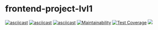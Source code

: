 # frontend-project-lvl1
[![asciicast](https://asciinema.org/a/vnwKW56vv7YF0UNNzM8n2Dpfl.svg)](https://asciinema.org/a/vnwKW56vv7YF0UNNzM8n2Dpfl)
[![asciicast](https://asciinema.org/a/v8ecB6aXqHSGesKFSNcptAYIU.svg)](https://asciinema.org/a/v8ecB6aXqHSGesKFSNcptAYIU)
[![asciicast](https://asciinema.org/a/FGt81qSlCUOei9Prs6n60aQC1.svg)](https://asciinema.org/a/FGt81qSlCUOei9Prs6n60aQC1)
[![Maintainability](https://api.codeclimate.com/v1/badges/a99a88d28ad37a79dbf6/maintainability)](https://codeclimate.com/github/maddclif24/frontend-project-lvl1/maintainability)
[![Test Coverage](https://api.codeclimate.com/v1/badges/a99a88d28ad37a79dbf6/test_coverage)](https://codeclimate.com/github/maddclif24/frontend-project-lvl1/test_coverage)
[![](https://github.com/maddclif24/frontend-project-lvl1/workflows/Node%20CI/badge.svg)](https://github.com/maddclif24/frontend-project-lvl1/actions)
